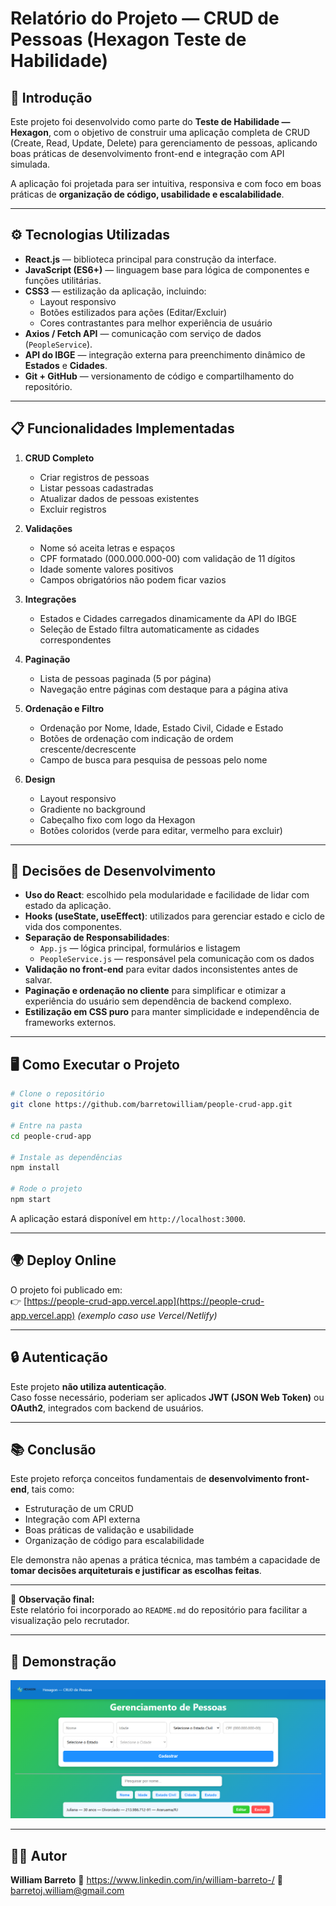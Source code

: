 # Relatório do Projeto — CRUD de Pessoas (Hexagon Teste de Habilidade)

## 📌 Introdução
Este projeto foi desenvolvido como parte do **Teste de Habilidade — Hexagon**, com o objetivo de construir uma aplicação completa de CRUD (Create, Read, Update, Delete) para gerenciamento de pessoas, aplicando boas práticas de desenvolvimento front-end e integração com API simulada.

A aplicação foi projetada para ser intuitiva, responsiva e com foco em boas práticas de **organização de código, usabilidade e escalabilidade**.

------------------------------------------------------------------------

## ⚙️ Tecnologias Utilizadas
- **React.js** — biblioteca principal para construção da interface.
- **JavaScript (ES6+)** — linguagem base para lógica de componentes e funções utilitárias.
- **CSS3** — estilização da aplicação, incluindo:
  - Layout responsivo
  - Botões estilizados para ações (Editar/Excluir)
  - Cores contrastantes para melhor experiência de usuário
- **Axios / Fetch API** — comunicação com serviço de dados (`PeopleService`).
- **API do IBGE** — integração externa para preenchimento dinâmico de **Estados** e **Cidades**.
- **Git + GitHub** — versionamento de código e compartilhamento do repositório.

------------------------------------------------------------------------

## 📋 Funcionalidades Implementadas
1. **CRUD Completo**
   - Criar registros de pessoas
   - Listar pessoas cadastradas
   - Atualizar dados de pessoas existentes
   - Excluir registros

2. **Validações**
   - Nome só aceita letras e espaços
   - CPF formatado (000.000.000-00) com validação de 11 dígitos
   - Idade somente valores positivos
   - Campos obrigatórios não podem ficar vazios

3. **Integrações**
   - Estados e Cidades carregados dinamicamente da API do IBGE
   - Seleção de Estado filtra automaticamente as cidades correspondentes

4. **Paginação**
   - Lista de pessoas paginada (5 por página)
   - Navegação entre páginas com destaque para a página ativa

5. **Ordenação e Filtro**
   - Ordenação por Nome, Idade, Estado Civil, Cidade e Estado
   - Botões de ordenação com indicação de ordem crescente/decrescente
   - Campo de busca para pesquisa de pessoas pelo nome

6. **Design**
   - Layout responsivo
   - Gradiente no background
   - Cabeçalho fixo com logo da Hexagon
   - Botões coloridos (verde para editar, vermelho para excluir)

------------------------------------------------------------------------

## 🔑 Decisões de Desenvolvimento
- **Uso do React**: escolhido pela modularidade e facilidade de lidar com estado da aplicação.
- **Hooks (useState, useEffect)**: utilizados para gerenciar estado e ciclo de vida dos componentes.
- **Separação de Responsabilidades**:
  - `App.js` — lógica principal, formulários e listagem
  - `PeopleService.js` — responsável pela comunicação com os dados
- **Validação no front-end** para evitar dados inconsistentes antes de salvar.
- **Paginação e ordenação no cliente** para simplificar e otimizar a experiência do usuário sem dependência de backend complexo.
- **Estilização em CSS puro** para manter simplicidade e independência de frameworks externos.

------------------------------------------------------------------------

## 🖥️ Como Executar o Projeto
```bash
# Clone o repositório
git clone https://github.com/barretowilliam/people-crud-app.git

# Entre na pasta
cd people-crud-app

# Instale as dependências
npm install

# Rode o projeto
npm start
```

A aplicação estará disponível em `http://localhost:3000`.

------------------------------------------------------------------------

## 🌍 Deploy Online
O projeto foi publicado em:  
👉 [https://people-crud-app.vercel.app](https://people-crud-app.vercel.app) *(exemplo caso use Vercel/Netlify)*

------------------------------------------------------------------------

## 🔒 Autenticação
Este projeto **não utiliza autenticação**.  
Caso fosse necessário, poderiam ser aplicados **JWT (JSON Web Token)** ou **OAuth2**, integrados com backend de usuários.

------------------------------------------------------------------------

## 📚 Conclusão
Este projeto reforça conceitos fundamentais de **desenvolvimento front-end**, tais como:
- Estruturação de um CRUD
- Integração com API externa
- Boas práticas de validação e usabilidade
- Organização de código para escalabilidade

Ele demonstra não apenas a prática técnica, mas também a capacidade de **tomar decisões arquiteturais e justificar as escolhas feitas**.

------------------------------------------------------------------------

📌 **Observação final:**  
Este relatório foi incorporado ao `README.md` do repositório para facilitar a visualização pelo recrutador.


------------------------------------------------------------------------

## 📸 Demonstração

![alt text](image.png)

------------------------------------------------------------------------

## 👨‍💻 Autor

**William Barreto**
🔗 https://www.linkedin.com/in/william-barreto-/
📧 barretoj.william@gmail.com
